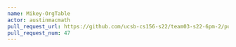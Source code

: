 ```yaml
---
name: Mikey-OrgTable
actor: austinmacmath
pull_request_url: https://github.com/ucsb-cs156-s22/team03-s22-6pm-2/pull/47
pull_request_num: 47
---
```

